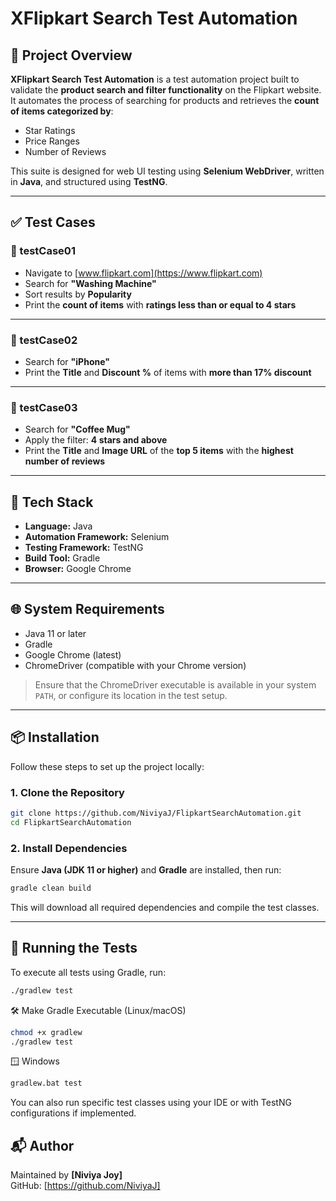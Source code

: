 # XFlipkart Search Test Automation

## 📝 Project Overview

**XFlipkart Search Test Automation** is a test automation project built to validate the **product search and filter functionality** on the Flipkart website. It automates the process of searching for products and retrieves the **count of items categorized by**:

- Star Ratings
- Price Ranges
- Number of Reviews

This suite is designed for web UI testing using **Selenium WebDriver**, written in **Java**, and structured using **TestNG**.

---

## ✅ Test Cases

### 🧪 testCase01
- Navigate to [www.flipkart.com](https://www.flipkart.com)
- Search for **"Washing Machine"**
- Sort results by **Popularity**
- Print the **count of items** with **ratings less than or equal to 4 stars**

---

### 🧪 testCase02
- Search for **"iPhone"**
- Print the **Title** and **Discount %** of items with **more than 17% discount**

---

### 🧪 testCase03
- Search for **"Coffee Mug"**
- Apply the filter: **4 stars and above**
- Print the **Title** and **Image URL** of the **top 5 items** with the **highest number of reviews**

---

## 🔧 Tech Stack

- **Language:** Java  
- **Automation Framework:** Selenium
- **Testing Framework:** TestNG  
- **Build Tool:** Gradle  
- **Browser:** Google Chrome

---

## 🌐 System Requirements

- Java 11 or later
- Gradle
- Google Chrome (latest)
- ChromeDriver (compatible with your Chrome version)

> Ensure that the ChromeDriver executable is available in your system `PATH`, or configure its location in the test setup.

---

## 📦 Installation

Follow these steps to set up the project locally:

### 1. Clone the Repository
```bash
git clone https://github.com/NiviyaJ/FlipkartSearchAutomation.git
cd FlipkartSearchAutomation
```

### 2. Install Dependencies

Ensure **Java (JDK 11 or higher)** and **Gradle** are installed, then run:

```bash
gradle clean build
```

This will download all required dependencies and compile the test classes.

---

## 🚀 Running the Tests

To execute all tests using Gradle, run:
```bash
./gradlew test
```

🛠️ Make Gradle Executable (Linux/macOS)

```bash
chmod +x gradlew
./gradlew test
```

🪟 Windows

```bash
gradlew.bat test
```

You can also run specific test classes using your IDE or with TestNG configurations if implemented.

## 📬 Author

Maintained by **[Niviya Joy]**  
GitHub: [https://github.com/NiviyaJ]
